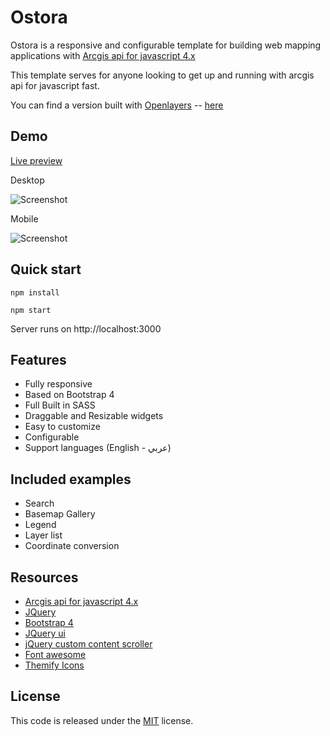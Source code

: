 # Ostora
Ostora is a responsive and configurable template for building web mapping applications with [Arcgis api for javascript 4.x](https://developers.arcgis.com/javascript/)

This template serves for anyone looking to get up and running with arcgis api for javascript fast.  

You can find a version built with [Openlayers](http://openlayers.org/) -- [here](https://github.com/azouaoui-med/ostora-ol-reqjs)

## Demo
[Live preview](https://azouaoui-med.github.io/ostora-jsapi4/src/)

Desktop

![Screenshot](https://user-images.githubusercontent.com/25878302/49329863-08fcad00-f586-11e8-9e2d-f6fa1f124d59.png)

Mobile

![Screenshot](https://user-images.githubusercontent.com/25878302/49329798-25e4b080-f585-11e8-91c4-94dd386bc7af.png)

## Quick start
```
npm install 

npm start
```
Server runs on http://localhost:3000

## Features
*   Fully responsive
*   Based on Bootstrap 4
*   Full Built in SASS
*   Draggable and Resizable widgets
*   Easy to customize
*   Configurable
*   Support languages (English - عربي)

## Included examples
*   Search
*   Basemap Gallery
*   Legend
*   Layer list
*   Coordinate conversion


## Resources
*   [Arcgis api for javascript 4.x](https://developers.arcgis.com/javascript/)
*   [JQuery](http://jquery.com/)
*   [Bootstrap 4](https://getbootstrap.com/)
*   [JQuery ui](http://jqueryui.com)
*   [jQuery custom content scroller](http://manos.malihu.gr/jquery-custom-content-scroller/)
*   [Font awesome](https://fontawesome.com/)
*   [Themify Icons ](https://themify.me/themify-icons)

## License
This code is released under the [MIT](https://github.com/azouaoui-med/ostora-jsapi4/blob/gh-pages/LICENSE) license.